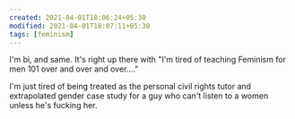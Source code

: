 ```yaml
---
created: 2021-04-01T18:06:24+05:30
modified: 2021-04-01T18:07:11+05:30
tags: [feminism]
---
```


I'm bi, and same. It's right up there with "I'm tired of teaching Feminism for men 101 over and over and over...."

I'm just tired of being treated as the personal civil rights tutor and extrapolated gender case study for a guy who can't listen to a women unless he's fucking her. 
